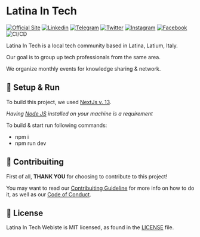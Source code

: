 # Latina In Tech

[![Official Site](https://img.shields.io/badge/Webiste-latina--in--tech-blue.svg)](https://latina-in-tech.github.io/)
[![Linkedin](https://img.shields.io/badge/Linked_In-latina--in--tech-blue.svg)](https://www.linkedin.com/company/latina-in-tech)
[![Telegram](https://img.shields.io/badge/Telegram-latina--in--tech-blue.svg)](https://t.me/+QazM4E1vaUM3NDQ0)
[![Twitter](https://img.shields.io/badge/X-theLITCommunity-cyan.svg)](https://twitter.com/theLITCommunity)
[![Instagram](https://img.shields.io/badge/Instagram-latinaintech-red.svg)](https://www.instagram.com/latinaintech_)
[![Facebook](https://img.shields.io/badge/Facebook-LatinaInTech-blue.svg)](https://www.facebook.com/LatinaInTech)
![CI/CD](https://github.com/latina-in-tech/latina-in-tech.github.io/workflows/CI/CD/badge.svg)


Latina In Tech is a local tech community based in Latina, Latium, Italy.

Our goal is to group up tech professionals from the same area. 

We organize monthly events for knowledge sharing & network.



## 🚀 Setup & Run

To build this project, we used [NextJs v. 13](https://nextjs.org/).

_Having [Node JS](https://nodejs.org/en) installed on your machine is a requirement_

To build & start run following commands:

- npm i
- npm run dev


## 👏 Contribuiting

First of all, **THANK YOU** for choosing to contribute to this project!

You may want to read our [Contribuiting Guideline](CONTRIBUTING.md) for more info on how to do it, as well as our [Code of Conduct](code-of-conduct.md).


## 📄 License

Latina In Tech Webiste is MIT licensed, as found in the [LICENSE](LICENSE) file.